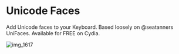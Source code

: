 # Unicode Faces

Add Unicode faces to your Keyboard. Based loosely on @seatanners UniFaces. Available for FREE on Cydia.

![img_1617](https://cloud.githubusercontent.com/assets/807318/10829647/7908309a-7e7b-11e5-88a4-2bad9c7b3267.PNG)
